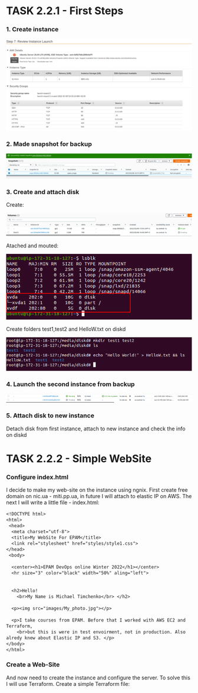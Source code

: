 #   TASK 2.2.1 - First Steps

###  1. Create instance

![alt text](https://github.com/whitemag313/DevOps_online_Kharkiv_2022_1/blob/master/m2/Task2.2/screenshots/create_instance.png)

### 2. Made snapshot for backup

![alt text](https://github.com/whitemag313/DevOps_online_Kharkiv_2022_1/blob/master/m2/Task2.2/screenshots/make%20a%20snapshot.png)

### 3. Create and attach disk
Create:

![alt text](https://github.com/whitemag313/DevOps_online_Kharkiv_2022_1/blob/master/m2/Task2.2/screenshots/create%20Disk%20D.png)

Atached and mouted:

![alt text](https://github.com/whitemag313/DevOps_online_Kharkiv_2022_1/blob/master/m2/Task2.2/screenshots/atached%20disk%20d.png)

Create folders test1,test2 and HelloW.txt on diskd

![alt text](https://github.com/whitemag313/DevOps_online_Kharkiv_2022_1/blob/master/m2/Task2.2/screenshots/craete%20some%20files.png)

### 4. Launch the second instance from backup

![alt text](https://github.com/whitemag313/DevOps_online_Kharkiv_2022_1/blob/master/m2/Task2.2/screenshots/create%20inst%20from%20snapshot.png)

### 5.  Attach disk to new instance

Detach disk from first instance, attach to new instance and check the info on diskd


# TASK 2.2.2 - Simple WebSite

### Configure index.html

I decide to make my web-site on the instance using ngnix. First create free domain on nic.ua - miti.pp.ua, in  future I will attach to elastic IP on AWS.
The next I will write a little file - index.html:

```
<!DOCTYPE html>
<html>
 <head>
  <meta charset="utf-8">
  <title>My WebSite For EPAM</title>
  <link rel="stylesheet" href="styles/style1.css">
</head>
 <body>

  <center><h1>EPAM DevOps online Winter 2022</h1></center>
  <hr size="3" color="black" width="50%" aling="left">


  <h2>Hello!
    <br>My Name is Michael Timchenko</br> </h2>

  <p><img src="images/My_photo.jpg"></p>

  <p>I take courses from EPAM. Before that I worked with AWS EC2 and Terraform,
    <br>but this is were in test envoirment, not in production. Also alredy knew about Elastic IP and S3. </p>
</body>
</html>
```

### Create a Web-Site

And now need to create the instance and configure the server. To solve this I will use Terraform. Create a simple Terraform file:

```

```
